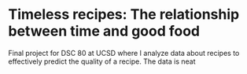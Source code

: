 # Timeless recipes: The relationship between time and good food

Final project for DSC 80 at UCSD where I analyze data about recipes to effectively predict the quality of a recipe. The data is neat


